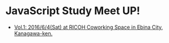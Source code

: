 # JavaScript Study Meet UP!

- [Vol.1: 2016/6/4(Sat) at RICOH Coworking Space in Ebina City, Kanagawa-ken. ](https://github.com/firstfournotes/js_study/tree/master/js_study_1)
